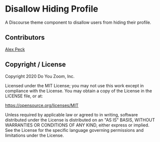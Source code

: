 # Disallow Hiding Profile
A Discourse theme component to disallow users from hiding their profile.

## Contributors
[Alex Peck](https://github.com/alxpck)<br>

## Copyright / License
Copyright 2020 Do You Zoom, Inc.

Licensed under the MIT License; you may not use this work except in compliance with the License. You may obtain a copy of the License in the LICENSE file, or at:

https://opensource.org/licenses/MIT

Unless required by applicable law or agreed to in writing, software distributed under the License is distributed on an "AS IS" BASIS, WITHOUT WARRANTIES OR CONDITIONS OF ANY KIND, either express or implied. See the License for the specific language governing permissions and limitations under the License.
